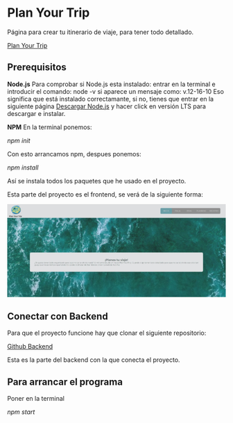 # Plan Your Trip

Página para crear tu itinerario de viaje, para tener todo detallado.

[Plan Your Trip](http://planyourtrip.myvnc.com:3000/inicio)

## Prerequisitos

**Node.js**
Para comprobar si Node.js esta instalado:
entrar en la terminal e introducir el comando:
node -v
si aparece un mensaje como: v.12-16-10
Eso significa que está instalado correctamante, si no, tienes que entrar en la siguiente página
[Descargar Node.js](https://nodejs.org/) y hacer click en versión LTS para descargar e instalar.

**NPM**
En la terminal ponemos:

*npm init*

Con esto arrancamos npm, despues ponemos:

*npm install*

Así se instala todos los paquetes que he usado en el proyecto.

Esta parte del proyecto es el frontend, se verá de la siguiente forma:

![Image text](./public/home.jpg)

## Conectar con Backend
Para que el proyecto funcione hay que clonar el siguiente repositorio:

[Github Backend](https://github.com/AinhoaSalo/finalProyect_back)

Esta es la parte del backend con la que conecta el proyecto.


## Para arrancar el programa

Poner en la terminal 

*npm start*

